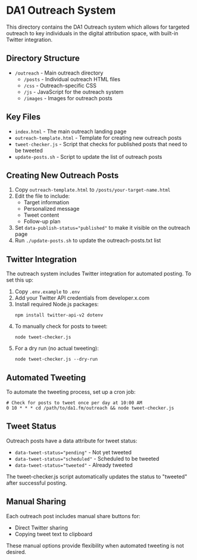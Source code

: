 # DA1 Outreach System

This directory contains the DA1 Outreach system which allows for targeted outreach to key individuals in the digital attribution space, with built-in Twitter integration.

## Directory Structure

- `/outreach` - Main outreach directory
  - `/posts` - Individual outreach HTML files
  - `/css` - Outreach-specific CSS
  - `/js` - JavaScript for the outreach system
  - `/images` - Images for outreach posts

## Key Files

- `index.html` - The main outreach landing page
- `outreach-template.html` - Template for creating new outreach posts
- `tweet-checker.js` - Script that checks for published posts that need to be tweeted
- `update-posts.sh` - Script to update the list of outreach posts

## Creating New Outreach Posts

1. Copy `outreach-template.html` to `/posts/your-target-name.html`
2. Edit the file to include:
   - Target information
   - Personalized message
   - Tweet content
   - Follow-up plan
3. Set `data-publish-status="published"` to make it visible on the outreach page
4. Run `./update-posts.sh` to update the outreach-posts.txt list

## Twitter Integration

The outreach system includes Twitter integration for automated posting. To set this up:

1. Copy `.env.example` to `.env`
2. Add your Twitter API credentials from developer.x.com
3. Install required Node.js packages:
   ```
   npm install twitter-api-v2 dotenv
   ```
4. To manually check for posts to tweet:
   ```
   node tweet-checker.js
   ```
5. For a dry run (no actual tweeting):
   ```
   node tweet-checker.js --dry-run
   ```

## Automated Tweeting

To automate the tweeting process, set up a cron job:

```
# Check for posts to tweet once per day at 10:00 AM
0 10 * * * cd /path/to/da1.fm/outreach && node tweet-checker.js
```

## Tweet Status

Outreach posts have a data attribute for tweet status:
- `data-tweet-status="pending"` - Not yet tweeted
- `data-tweet-status="scheduled"` - Scheduled to be tweeted
- `data-tweet-status="tweeted"` - Already tweeted

The tweet-checker.js script automatically updates the status to "tweeted" after successful posting.

## Manual Sharing

Each outreach post includes manual share buttons for:
- Direct Twitter sharing
- Copying tweet text to clipboard

These manual options provide flexibility when automated tweeting is not desired.